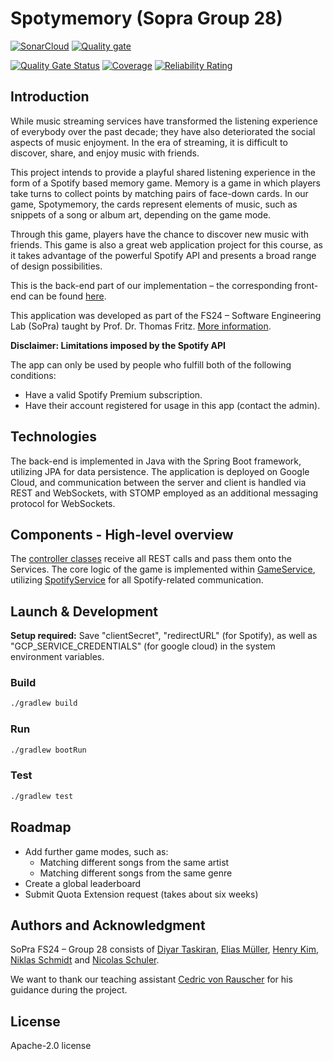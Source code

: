 # Spotymemory (Sopra Group 28)
[![SonarCloud](https://sonarcloud.io/images/project_badges/sonarcloud-orange.svg)](https://sonarcloud.io/summary/new_code?id=sopra-fs24-group-28_spotify-memory-server)
[![Quality gate](https://sonarcloud.io/api/project_badges/quality_gate?project=sopra-fs24-group-28_spotify-memory-server)](https://sonarcloud.io/summary/new_code?id=sopra-fs24-group-28_spotify-memory-server)

[![Quality Gate Status](https://sonarcloud.io/api/project_badges/measure?project=sopra-fs24-group-28_spotify-memory-server&metric=alert_status)](https://sonarcloud.io/summary/new_code?id=sopra-fs24-group-28_spotify-memory-server)
[![Coverage](https://sonarcloud.io/api/project_badges/measure?project=sopra-fs24-group-28_spotify-memory-server&metric=coverage)](https://sonarcloud.io/summary/new_code?id=sopra-fs24-group-28_spotify-memory-server)
[![Reliability Rating](https://sonarcloud.io/api/project_badges/measure?project=sopra-fs24-group-28_spotify-memory-server&metric=reliability_rating)](https://sonarcloud.io/summary/new_code?id=sopra-fs24-group-28_spotify-memory-server)

## Introduction
While music streaming services have transformed the listening experience of everybody over the past decade; they have also deteriorated the social aspects of music enjoyment. In the era of streaming, it is difficult to discover, share, and enjoy music with friends.

This project intends to provide a playful shared listening experience in the form of a Spotify based memory game. Memory is a game in which players take turns to collect points by matching pairs of face-down cards. In our game, Spotymemory, the cards represent elements of music, such as snippets of a song or album art, depending on the game mode.

Through this game, players have the chance to discover new music with friends. This game is also a great web application project for this course, as it takes advantage of the powerful Spotify API and presents a broad range of design possibilities. 

This is the back-end part of our implementation – the corresponding front-end can be found [here](https://github.com/sopra-fs24-group-28/spotify-memory-client). 

This application was developed as part of the FS24 – Software Engineering Lab (SoPra) taught by Prof. Dr. Thomas Fritz. [More information](https://hasel.dev/teachings/fs24-sopra/).


**Disclaimer: Limitations imposed by the Spotify API**

The app can only be used by people who fulfill both of the following conditions:
* Have a valid Spotify Premium subscription.
* Have their account registered for usage in this app (contact the admin).

## Technologies
The back-end is implemented in Java with the Spring Boot framework, utilizing JPA for data persistence. The application is deployed on Google Cloud, and communication between the server and client is handled via REST and WebSockets, with STOMP employed as an additional messaging protocol for WebSockets.

## Components - High-level overview
The [controller classes](https://github.com/sopra-fs24-group-28/spotify-memory-server/tree/main/src/main/java/ch/uzh/ifi/hase/soprafs24/controller) receive all REST calls and pass them onto the Services. The core logic of the game is implemented within [GameService](https://github.com/sopra-fs24-group-28/spotify-memory-server/blob/main/src/main/java/ch/uzh/ifi/hase/soprafs24/service/GameService.java), utilizing [SpotifyService](https://github.com/sopra-fs24-group-28/spotify-memory-server/blob/main/src/main/java/ch/uzh/ifi/hase/soprafs24/service/SpotifyService.java) for all Spotify-related communication.

## Launch & Development

**Setup required:** Save "clientSecret", "redirectURL" (for Spotify), as well as "GCP_SERVICE_CREDENTIALS" (for google cloud) in the system environment variables.

### Build

```bash
./gradlew build
```

### Run

```bash
./gradlew bootRun
```

### Test

```bash
./gradlew test
```

## Roadmap

- Add further game modes, such as:
  - Matching different songs from the same artist
  - Matching different songs from the same genre
- Create a global leaderboard
- Submit Quota Extension request (takes about six weeks)

## Authors and Acknowledgment

SoPra FS24 – Group 28 consists of [Diyar Taskiran](https://github.com/DTaskiran), [Elias Müller](https://github.com/EliasWJMuller), [Henry Kim](https://github.com/hs-kim1990), [Niklas Schmidt](https://github.com/niklasschm1dt) and [Nicolas Schuler](https://github.com/NicSchuler).

We want to thank our teaching assistant [Cedric von Rauscher](https://github.com/cedric-vr) for his guidance during the project.

## License

Apache-2.0 license
